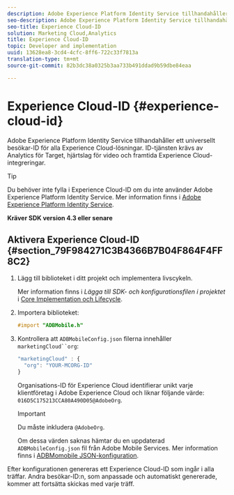```yaml
---
description: Adobe Experience Platform Identity Service tillhandahåller ett universellt besökar-ID för alla Experience Cloud-lösningar. ID-tjänsten krävs av Analytics för Target, hjärtslag för video och framtida Experience Cloud-integreringar.
seo-description: Adobe Experience Platform Identity Service tillhandahåller ett universellt besökar-ID för alla Experience Cloud-lösningar. ID-tjänsten krävs av Analytics för Target, hjärtslag för video och framtida Experience Cloud-integreringar.
seo-title: Experience Cloud-ID
solution: Marketing Cloud,Analytics
title: Experience Cloud-ID
topic: Developer and implementation
uuid: 13628ea8-3cd4-4cfc-8ff6-722c33f7813a
translation-type: tm+mt
source-git-commit: 82b3dc38a0325b3aa733b491ddad9b59dbe84eaa

---
```



# Experience Cloud-ID {#experience-cloud-id}

Adobe Experience Platform Identity Service tillhandahåller ett universellt besökar-ID för alla Experience Cloud-lösningar. ID-tjänsten krävs av Analytics för Target, hjärtslag för video och framtida Experience Cloud-integreringar.

>[!TIP]
>
>Du behöver inte fylla i Experience Cloud-ID om du inte använder Adobe Experience Platform Identity Service. Mer information finns i [Adobe Experience Platform Identity Service](https://docs.adobe.com/content/help/en/id-service/using/home.html).

**Kräver SDK version 4.3 eller senare**

## Aktivera Experience Cloud-ID {#section_79F984271C3B4366B7B04F864F4FF8C2}

1. Lägg till biblioteket i ditt projekt och implementera livscykeln.

   Mer information finns i *Lägga till SDK- och konfigurationsfilen i projektet* i [Core Implementation och Lifecycle](/help/ios/getting-started/dev-qs.md).
1. Importera biblioteket:

   ```objective-c
   #import "ADBMobile.h"
   ```

1. Kontrollera att `ADBMobileConfig.json` filerna innehåller `marketingCloud``org`:

   ```js
   "marketingCloud" : { 
     "org": "YOUR-MCORG-ID" 
   }
   ```

   Organisations-ID för Experience Cloud identifierar unikt varje klientföretag i Adobe Experience Cloud och liknar följande värde: `016D5C175213CCA80A490D05@AdobeOrg`.

   >[!IMPORTANT]
   >
   >Du måste inkludera `@AdobeOrg`.

   Om dessa värden saknas hämtar du en uppdaterad `ADBMobileConfig.json` fil från Adobe Mobile Services. Mer information finns i [ADBMomobile JSON-konfiguration](/help/ios/getting-started/requirements.md).

Efter konfigurationen genereras ett Experience Cloud-ID som ingår i alla träffar. Andra besökar-ID:n, som anpassade och automatiskt genererade, kommer att fortsätta skickas med varje träff.
